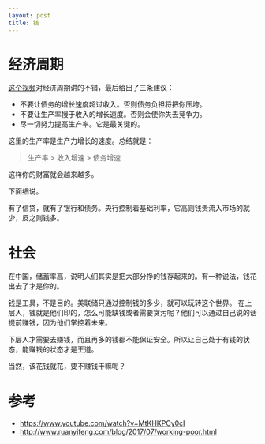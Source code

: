 ```yaml
---
layout: post
title: 钱
---
```



# 经济周期
[这个视频](https://www.youtube.com/watch?v=MtKHKPCy0cI)对经济周期讲的不错，最后给出了三条建议：

- 不要让债务的增长速度超过收入。否则债务负担将把你压垮。
- 不要让生产率慢于收入的增长速度。否则会使你失去竞争力。
- 尽一切努力提高生产率。它是最关键的。

这里的生产率是生产力增长的速度。总结就是：

> 生产率 > 收入增速 > 债务增速

这样你的财富就会越来越多。

下面细说。

有了信贷，就有了银行和债务。央行控制着基础利率，它高则钱贵流入市场的就少，反之则钱多。

# 社会
在中国，储蓄率高，说明人们其实是把大部分挣的钱存起来的。有一种说法，钱花出去了才是你的。

钱是工具，不是目的。美联储只通过控制钱的多少，就可以玩转这个世界。
在上层人，钱就是他们印的，怎么可能缺钱或者需要贪污呢？他们可以通过自己说的话提前赚钱，因为他们掌控着未来。

下层人才需要去赚钱，而且再多的钱都不能保证安全。所以让自己处于有钱的状态，能赚钱的状态才是王道。

当然，该花钱就花，要不赚钱干嘛呢？

# 参考
- https://www.youtube.com/watch?v=MtKHKPCy0cI
- http://www.ruanyifeng.com/blog/2017/07/working-poor.html
